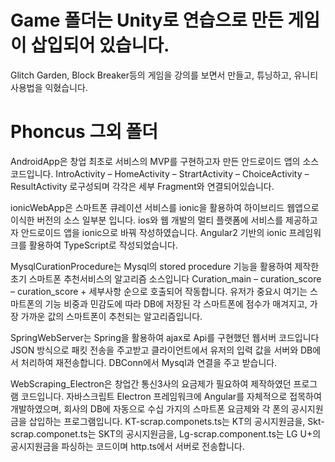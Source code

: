 # Game 폴더는 Unity로 연습으로 만든 게임이 삽입되어 있습니다.
Glitch Garden, Block Breaker등의 게임을 강의를 보면서 만들고, 튜닝하고, 유니티 사용법을 익혔습니다.

# Phoncus 그외 폴더
AndroidApp은 창업 최초로 서비스의 MVP를 구현하고자 만든 안드로이드 앱의 소스코드입니다.
IntroActivity – HomeActivity – StrartActivity – ChoiceActivity – ResultActivity 로구성되며
각각은 세부 Fragment와 연결되어있습니다.

ionicWebApp은 스마트폰 큐레이션 서비스를 ionic을 활용하여 하이브리드 웹앱으로 이식한 버전의 소스 일부분 입니다.
ios와 웹 개발의 멀티 플랫폼에 서비스를 제공하고자 안드로이드 앱을 ionic으로 바꿔 작성하였습니다.
Angular2 기반의 ionic 프레임워크를 활용하여 TypeScript로 작성되었습니다.

MysqlCurationProcedure는 Mysql의 stored procedure 기능을 활용하여 제작한 초기 스마트폰 추천서비스의 알고리즘 소스입니다
Curation_main – curation_score – curation_score + 세부사항 순으로 호출되어 작동합니다.
유저가 중요시 여기는 스마트폰의 기능 비중과 민감도에 따라 DB에 저장된 각 스마트폰에 점수가 매겨지고, 가장 가까운 값의 스마트폰이 추천되는 알고리즘입니다.

SpringWebServer는 Spring을 활용하여 ajax로 Api를 구현했던 웹서버 코드입니다
JSON 방식으로 패킷 전송을 주고받고 클라이언트에서 유저의 입력 값을 서버와 DB에서 처리하여 재전송합니다.
DBConn에서 Mysql과 연결을 주고 받습니다.

WebScraping_Electron은 창업간 통신3사의 요금제가 필요하여 제작하였던 프로그램 코드입니다.
자바스크립트 Electron 프레임워크에 Angular를 자체적으로 접목하여 개발하였으며, 회사의 DB에 자동으로 수십 가지의 스마트폰 요금제와 각 폰의 공시지원금을 
삽입하는 프로그램입니다.
KT-scrap.componets.ts는 KT의 공시지원금을, Skt-scrap.componet.ts는 SKT의 공시지원금을, Lg-scrap.component.ts는 LG U+의 공시지원금을
파싱하는 코드이며 http.ts에서 서버로 전송합니다.
